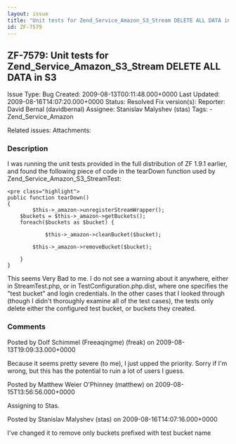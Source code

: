 ```yaml
---
layout: issue
title: "Unit tests for Zend_Service_Amazon_S3_Stream DELETE ALL DATA in S3"
id: ZF-7579
---
```


ZF-7579: Unit tests for Zend\_Service\_Amazon\_S3\_Stream DELETE ALL DATA in S3
-------------------------------------------------------------------------------

 Issue Type: Bug Created: 2009-08-13T00:11:48.000+0000 Last Updated: 2009-08-16T14:07:20.000+0000 Status: Resolved Fix version(s): 
 Reporter:  David Bernal (davidbernal)  Assignee:  Stanislav Malyshev (stas)  Tags: - Zend\_Service\_Amazon
 
 Related issues: 
 Attachments: 
### Description

I was running the unit tests provided in the full distribution of ZF 1.9.1 earlier, and found the following piece of code in the tearDown function used by Zend\_Service\_Amazon\_S3\_StreamTest:

 
    <pre class="highlight">
    public function tearDown()
    {
            $this->_amazon->unregisterStreamWrapper();
        $buckets = $this->_amazon->getBuckets();
        foreach($buckets as $bucket) {
    
                $this->_amazon->cleanBucket($bucket);
    
            $this->_amazon->removeBucket($bucket);
    
        }
    }


This seems Very Bad to me. I do not see a warning about it anywhere, either in StreamTest.php, or in TestConfiguration.php.dist, where one specifies the "test bucket" and login credentials. In the other cases that I looked through (though I didn't thoroughly examine all of the test cases), the tests only delete either the configured test bucket, or buckets they created.

 

 

### Comments

Posted by Dolf Schimmel (Freeaqingme) (freak) on 2009-08-13T19:09:33.000+0000

Because it seems pretty severe (to me), I just upped the priority. Sorry if I'm wrong, but this has the potential to ruin a lot of users I guess.

 

 

Posted by Matthew Weier O'Phinney (matthew) on 2009-08-15T13:56:56.000+0000

Assigning to Stas.

 

 

Posted by Stanislav Malyshev (stas) on 2009-08-16T14:07:16.000+0000

I've changed it to remove only buckets prefixed with test bucket name

 

 